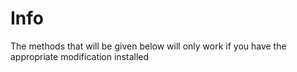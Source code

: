 # Info

The methods that will be given below will only work if you have the appropriate modification installed



